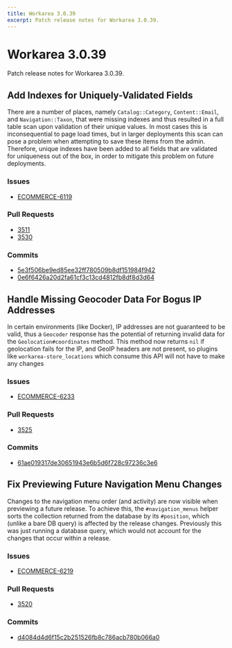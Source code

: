 ```yaml
---
title: Workarea 3.0.39
excerpt: Patch release notes for Workarea 3.0.39.
---
```


# Workarea 3.0.39

Patch release notes for Workarea 3.0.39.

## Add Indexes for Uniquely-Validated Fields

There are a number of places, namely `Catalog::Category`,
`Content::Email`, and `Navigation::Taxon`, that were missing indexes and
thus resulted in a full table scan upon validation of their unique
values. In most cases this is inconsequential to page load times, but in
larger deployments this scan can pose a problem when attempting to save
these items from the admin. Therefore, unique indexes have been added to
all fields that are validated for uniqueness out of the box, in order to
mitigate this problem on future deployments.

### Issues

- [ECOMMERCE-6119](https://jira.tools.weblinc.com/browse/ECOMMERCE-6119)

### Pull Requests

- [3511](https://stash.tools.weblinc.com/projects/WL/repos/workarea/pull-requests/3511/overview)
- [3530](https://stash.tools.weblinc.com/projects/WL/repos/workarea/pull-requests/3530/overview)

### Commits

- [5e3f506be9ed85ee32ff780509b8df151984f942](https://stash.tools.weblinc.com/projects/WL/repos/workarea/commits/5e3f506be9ed85ee32ff780509b8df151984f942)
- [0e6f6426a20d2fa61cf3c13cd4812fb8df8d3d64](https://stash.tools.weblinc.com/projects/WL/repos/workarea/commits/0e6f6426a20d2fa61cf3c13cd4812fb8df8d3d64)

## Handle Missing Geocoder Data For Bogus IP Addresses

In certain environments (like Docker), IP addresses are not guaranteed to
be valid, thus a `Geocoder` response has the potential of returning
invalid data for the `Geolocation#coordinates` method. This method now
returns `nil` if geolocation fails for the IP, and GeoIP headers are not
present, so plugins like `workarea-store_locations` which consume this
API will not have to make any changes 

### Issues

- [ECOMMERCE-6233](https://jira.tools.weblinc.com/browse/ECOMMERCE-6233)

### Pull Requests

- [3525](https://stash.tools.weblinc.com/projects/WL/repos/workarea/pull-requests/3525/overview)

### Commits

- [61ae019317de30651943e6b5d6f728c97236c3e6](https://stash.tools.weblinc.com/projects/WL/repos/workarea/commits/61ae019317de30651943e6b5d6f728c97236c3e6)

## Fix Previewing Future Navigation Menu Changes

Changes to the navigation menu order (and activity) are now visible when
previewing a future release. To achieve this, the `#navigation_menus`
helper sorts the collection returned from the database by its
`#position`, which (unlike a bare DB query) is affected by the release
changes. Previously this was just running a database query, which would
not account for the changes that occur within a release.

### Issues

- [ECOMMERCE-6219](https://jira.tools.weblinc.com/browse/ECOMMERCE-6219)

### Pull Requests

- [3520](https://stash.tools.weblinc.com/projects/WL/repos/workarea/pull-requests/3520/overview)

### Commits

- [d4084d4d6f15c2b251526fb8c786acb780b066a0](https://stash.tools.weblinc.com/projects/WL/repos/workarea/commits/d4084d4d6f15c2b251526fb8c786acb780b066a0)


